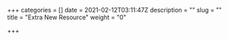 +++
categories = []
date = 2021-02-12T03:11:47Z
description = ""
slug = ""
title = "Extra New Resource"
weight = "0"

+++
